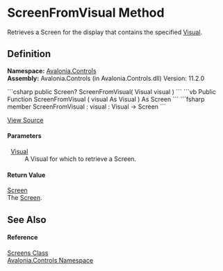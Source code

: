 # ScreenFromVisual Method


Retrieves a Screen for the display that contains the specified <a href="T_Avalonia_Visual">Visual</a>.



## Definition
**Namespace:** <a href="N_Avalonia_Controls">Avalonia.Controls</a>  
**Assembly:** Avalonia.Controls (in Avalonia.Controls.dll) Version: 11.2.0

<Tabs groupId="api-code-preview">
<TabItem value="csharp" label="C#">
```csharp
public Screen? ScreenFromVisual(
	Visual visual
)
```
</TabItem>
<TabItem value="vb" label="VB">
```vb
Public Function ScreenFromVisual ( 
	visual As Visual
) As Screen
```
</TabItem>
<TabItem value="fsharp" label="F#">
```fsharp
member ScreenFromVisual : 
        visual : Visual -> Screen 
```
</TabItem>
</Tabs>



<a href="https://github.com/AvaloniaUI/Avalonia/tree/master/src/Avalonia.Controls/Screens.cs#L150" title="View the source code">View Source</a>



#### Parameters
<dl><dt>  <a href="T_Avalonia_Visual">Visual</a></dt><dd>A Visual for which to retrieve a Screen.</dd></dl>

#### Return Value
<a href="T_Avalonia_Platform_Screen">Screen</a>  
The <a href="T_Avalonia_Platform_Screen">Screen</a>.

## See Also


#### Reference
<a href="T_Avalonia_Controls_Screens">Screens Class</a>  
<a href="N_Avalonia_Controls">Avalonia.Controls Namespace</a>  

